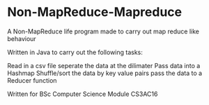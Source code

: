 # Non-MapReduce-Mapreduce
A Non-MapReduce life program made to carry out map reduce like behaviour 

Written in Java to carry out the following tasks: 

Read in a csv file 
seperate the data at the dilimater 
Pass data into a Hashmap 
Shuffle/sort the data by key value pairs 
pass the data to a Reducer function 

Written for BSc Computer Science Module CS3AC16 
